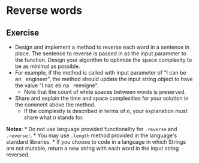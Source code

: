 # Reverse words

## Exercise
* Design and implement a method to reverse each word in a sentence in place. The sentence to reverse is passed in as the input parameter to the function. Design your algorithm to optimize the space complexity to be as minimal as possible.
* For example, if the method is called with input parameter of "I can be an&nbsp;&nbsp;&nbsp;engineer", the method should update the input string object to have the value "I nac eb na&nbsp;&nbsp;&nbsp;reenigne".
    * Note that the count of white spaces between words is preserved.
* Share and explain the time and space complexities for your solution in the comment above the method.
    * If the complexity is described in terms of *n*, your explanation must share what *n* stands for.

**Notes**:
    * Do not use language provided functionality for `.reverse` and `.reverse!`.
    * You may use `.length` method provided in the language's standard libraries.
    * If you choose to code in a language in which Strings are not mutable, return a new string with each word in the input string reversed.
